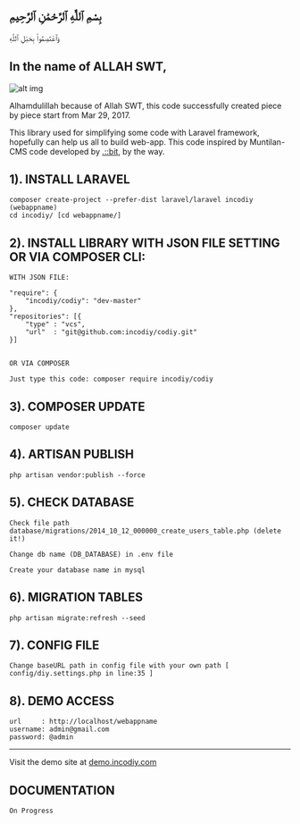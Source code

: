 بِسْمِ ٱللَّٰهِ ٱلرَّحْمَٰنِ ٱلرَّحِيمِ
-----------------------------

وَٱعْتَصِمُوا۟ بِحَبْلِ ٱللَّهِ


In the name of ALLAH SWT,
-----------------------------

![alt img](https://avatars.githubusercontent.com/u/86165096?s=256&v=4)

Alhamdulillah because of Allah SWT, this code successfully created piece by piece start from Mar 29, 2017.

This library used for simplifying some code with Laravel framework, hopefully can help us all to build web-app. This code inspired by Muntilan-CMS code developed by [.::bit](https://www.limabit.com), by the way.


1). INSTALL LARAVEL
--------------------------------------------------------------------------------
	composer create-project --prefer-dist laravel/laravel incodiy (webappname)
 	cd incodiy/ [cd webappname/]


2). INSTALL LIBRARY WITH JSON FILE SETTING OR VIA COMPOSER CLI:
--------------------------------------------------------------------------------
	WITH JSON FILE:
 	
	"require": {
		"incodiy/codiy": "dev-master"
	},
	"repositories": [{
		"type" : "vcs",
		"url"  : "git@github.com:incodiy/codiy.git"
	}]

 	
  	OR VIA COMPOSER
   	
	Just type this code: composer require incodiy/codiy

3). COMPOSER UPDATE
--------------------------------------------------------------------------------
	composer update


4). ARTISAN PUBLISH
--------------------------------------------------------------------------------
	php artisan vendor:publish --force


5). CHECK DATABASE
--------------------------------------------------------------------------------
	Check file path database/migrations/2014_10_12_000000_create_users_table.php (delete it!)
 	
 	Change db name (DB_DATABASE) in .env file
  	
  	Create your database name in mysql


6). MIGRATION TABLES
--------------------------------------------------------------------------------
	php artisan migrate:refresh --seed


7). CONFIG FILE
--------------------------------------------------------------------------------
	Change baseURL path in config file with your own path [ config/diy.settings.php in line:35 ]


8). DEMO ACCESS
--------------------------------------------------------------------------------
	url     : http://localhost/webappname
	username: admin@gmail.com
	password: @admin
	
--------------------------------------------------------------------------------
Visit the demo site at [demo.incodiy.com](https://demo.incodiy.com/login)




DOCUMENTATION
--------------------------------------------------------------------------------
	On Progress
